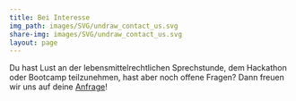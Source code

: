 ```yaml
---
title: Bei Interesse
img_path: images/SVG/undraw_contact_us.svg
share-img: images/SVG/undraw_contact_us.svg
layout: page
---
```


Du hast Lust an der lebensmittelrechtlichen Sprechstunde, dem Hackathon oder Bootcamp teilzunehmen, hast aber noch offene Fragen? 
Dann freuen wir uns auf deine <a href="https://share-eu1.hsforms.com/1Ox53MzCATn24f-PcyHakZAfrh1z">Anfrage</a>!
